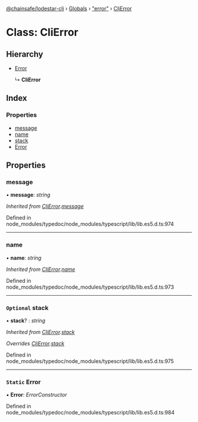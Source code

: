 [@chainsafe/lodestar-cli](../README.md) › [Globals](../globals.md) › ["error"](../modules/_error_.md) › [CliError](_error_.clierror.md)

# Class: CliError

## Hierarchy

* [Error](_error_.clierror.md#static-error)

  ↳ **CliError**

## Index

### Properties

* [message](_error_.clierror.md#message)
* [name](_error_.clierror.md#name)
* [stack](_error_.clierror.md#optional-stack)
* [Error](_error_.clierror.md#static-error)

## Properties

###  message

• **message**: *string*

*Inherited from [CliError](_error_.clierror.md).[message](_error_.clierror.md#message)*

Defined in node_modules/typedoc/node_modules/typescript/lib/lib.es5.d.ts:974

___

###  name

• **name**: *string*

*Inherited from [CliError](_error_.clierror.md).[name](_error_.clierror.md#name)*

Defined in node_modules/typedoc/node_modules/typescript/lib/lib.es5.d.ts:973

___

### `Optional` stack

• **stack**? : *string*

*Inherited from [CliError](_error_.clierror.md).[stack](_error_.clierror.md#optional-stack)*

*Overrides [CliError](_error_.clierror.md).[stack](_error_.clierror.md#optional-stack)*

Defined in node_modules/typedoc/node_modules/typescript/lib/lib.es5.d.ts:975

___

### `Static` Error

▪ **Error**: *ErrorConstructor*

Defined in node_modules/typedoc/node_modules/typescript/lib/lib.es5.d.ts:984
